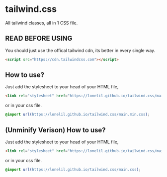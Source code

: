 # tailwind.css

All tailwind classes, all in 1 CSS file.

## READ BEFORE USING
You should just use the offical tailwind cdn, its better in every single way.
```html
<script src="https://cdn.tailwindcss.com"></script>
```

## How to use?
Just add the stylesheet to your head of your HTML file,
```html
<link rel="stylesheet" href="https://lonelil.github.io/tailwind.css/main.min.css">
```
or in your css file.
```css
@import url(https://lonelil.github.io/tailwind.css/main.min.css);
```

## (Unminify Verison) How to use?
Just add the stylesheet to your head of your HTML file,
```html
<link rel="stylesheet" href="https://lonelil.github.io/tailwind.css/main.css">
```
or in your css file.
```css
@import url(https://lonelil.github.io/tailwind.css/main.css);
```

